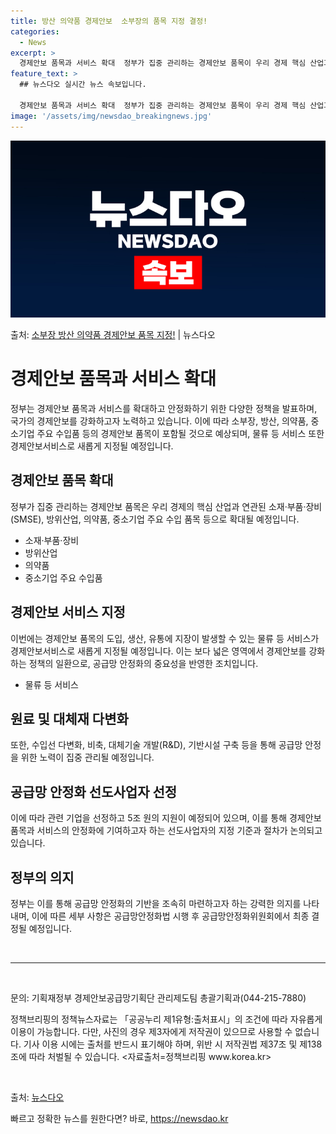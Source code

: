 ```yaml
---
title: 방산 의약품 경제안보  소부장의 품목 지정 결정!
categories:
  - News
excerpt: >
  경제안보 품목과 서비스 확대  정부가 집중 관리하는 경제안보 품목이 우리 경제 핵심 산업과 연관된 소재·부품…
feature_text: >
  ## 뉴스다오 실시간 뉴스 속보입니다.

  경제안보 품목과 서비스 확대  정부가 집중 관리하는 경제안보 품목이 우리 경제 핵심 산업과 연관된 소재·부품…
image: '/assets/img/newsdao_breakingnews.jpg'
---
```


![뉴스다오 속보](/assets/img/newsdao_breakingnews.jpg)

<p>출처: <a href="https://newsdao.kr/4126" rel="dofollow">소부장 방산 의약품 경제안보 품목 지정!</a> | 뉴스다오</p>

<h1>경제안보 품목과 서비스 확대</h1>

<p data-ke-size="size16">정부는 경제안보 품목과 서비스를 확대하고 안정화하기 위한 다양한 정책을 발표하며, 국가의 경제안보를 강화하고자 노력하고 있습니다. 이에 따라 소부장, 방산, 의약품, 중소기업 주요 수입품 등의 경제안보 품목이 포함될 것으로 예상되며, 물류 등 서비스 또한 경제안보서비스로 새롭게 지정될 예정입니다.</p>

<h2>경제안보 품목 확대</h2>
<p data-ke-size="size16">정부가 집중 관리하는 경제안보 품목은 우리 경제의 핵심 산업과 연관된 소재·부품·장비(SMSE), 방위산업, 의약품, 중소기업 주요 수입 품목 등으로 확대될 예정입니다.</p>
<ul>
  <li>소재·부품·장비</li>
  <li>방위산업</li>
  <li>의약품</li>
  <li>중소기업 주요 수입품</li>
</ul>

<h2>경제안보 서비스 지정</h2>
<p data-ke-size="size16">이번에는 경제안보 품목의 도입, 생산, 유통에 지장이 발생할 수 있는 물류 등 서비스가 경제안보서비스로 새롭게 지정될 예정입니다. 이는 보다 넓은 영역에서 경제안보를 강화하는 정책의 일환으로, 공급망 안정화의 중요성을 반영한 조치입니다.</p>
<ul>
  <li>물류 등 서비스</li>
</ul>

<h2>원료 및 대체재 다변화</h2>
<p data-ke-size="size16">또한, 수입선 다변화, 비축, 대체기술 개발(R&amp;D), 기반시설 구축 등을 통해 공급망 안정을 위한 노력이 집중 관리될 예정입니다.</p>

<h2>공급망 안정화 선도사업자 선정</h2>
<p data-ke-size="size16">이에 따라 관련 기업을 선정하고 5조 원의 지원이 예정되어 있으며, 이를 통해 경제안보품목과 서비스의 안정화에 기여하고자 하는 선도사업자의 지정 기준과 절차가 논의되고 있습니다.</p>

<h2>정부의 의지</h2>
<p data-ke-size="size16">정부는 이를 통해 공급망 안정화의 기반을 조속히 마련하고자 하는 강력한 의지를 나타내며, 이에 따른 세부 사항은 공급망안정화법 시행 후 공급망안정화위원회에서 최종 결정될 예정입니다.</p>

<p data-ke-size="size16">&nbsp;</p>
<hr>
<p data-ke-size="size16">&nbsp;</p>

<p data-ke-size="size16">문의: 기획재정부 경제안보공급망기획단 관리제도팀 총괄기획과(044-215-7880)</p>
<p data-ke-size="size16">정책브리핑의 정책뉴스자료는 「공공누리 제1유형:출처표시」의 조건에 따라 자유롭게 이용이 가능합니다. 다만, 사진의 경우 제3자에게 저작권이 있으므로 사용할 수 없습니다. 기사 이용 시에는 출처를 반드시 표기해야 하며, 위반 시 저작권법 제37조 및 제138조에 따라 처벌될 수 있습니다. <자료출처=정책브리핑 www.korea.kr></p>
<p data-ke-size="size16">&nbsp;</p>

<div class="source">출처: <a href="https://newsdao.kr/4126">뉴스다오</a></div> 

빠르고 정확한 뉴스를 원한다면? 바로, <a href="https://newsdao.kr" rel="dofollow">https://newsdao.kr</a>


